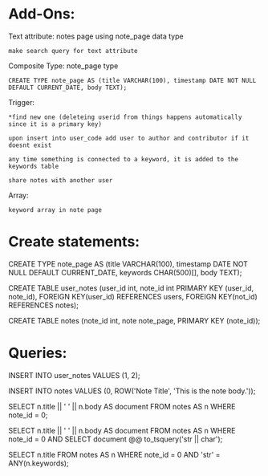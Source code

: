 

# Add-Ons:

Text attribute: notes page using note_page data type
  
    make search query for text attribute

Composite Type: note_page type
  
    CREATE TYPE note_page AS (title VARCHAR(100), timestamp DATE NOT NULL DEFAULT CURRENT_DATE, body TEXT);

Trigger:

    *find new one (deleteing userid from things happens automatically since it is a primary key)
  
    upon insert into user_code add user to author and contributor if it doesnt exist
    
    any time something is connected to a keyword, it is added to the keywords table
    
    share notes with another user
  
Array:

    keyword array in note page
  




# Create statements:

CREATE TYPE note_page AS (title VARCHAR(100), timestamp DATE NOT NULL DEFAULT CURRENT_DATE, keywords CHAR(500)[], body TEXT);

CREATE TABLE user_notes (user_id int, note_id int PRIMARY KEY (user_id, note_id), FOREIGN KEY(user_id) REFERENCES users, FOREIGN KEY(not_id) REFERENCES notes);

CREATE TABLE notes (note_id int, note note_page, PRIMARY KEY (note_id));




# Queries:

  INSERT INTO user_notes VALUES (1, 2);
  
  INSERT INTO notes VALUES (0, ROW('Note Title', 'This is the note body.'));

  SELECT n.title || ' ' || n.body AS document FROM notes AS n WHERE note_id = 0;
  
  SELECT n.title || ' ' || n.body AS document FROM notes AS n WHERE note_id = 0 AND SELECT document @@ to_tsquery('str || char');
  
  SELECT n.title FROM notes AS n WHERE note_id = 0 AND 'str' = ANY(n.keywords);


